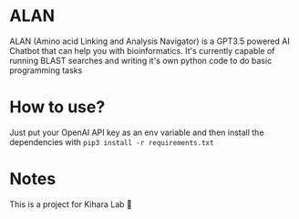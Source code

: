 # ALAN
ALAN (Amino acid Linking and Analysis Navigator) is a GPT3.5 powered AI Chatbot that can help you with bioinformatics. It's currently capable of running BLAST searches and writing it's own python code to do basic programming tasks

# How to use? 
Just put your OpenAI API key as an env variable and then install the dependencies with `pip3 install -r requirements.txt`

# Notes
This is a project for Kihara Lab 🥰
